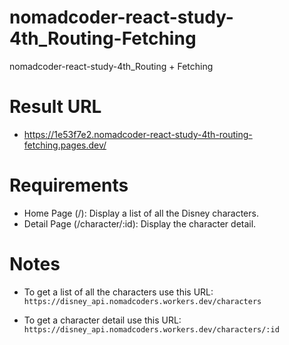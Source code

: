 # nomadcoder-react-study-4th_Routing-Fetching

nomadcoder-react-study-4th_Routing + Fetching

# Result URL

-   https://1e53f7e2.nomadcoder-react-study-4th-routing-fetching.pages.dev/

# Requirements

-   Home Page (/): Display a list of all the Disney characters.
-   Detail Page (/character/:id): Display the character detail.

# Notes

-   To get a list of all the characters use this URL: `https://disney_api.nomadcoders.workers.dev/characters`

-   To get a character detail use this URL: `https://disney_api.nomadcoders.workers.dev/characters/:id`
